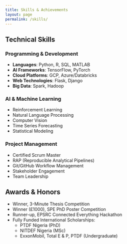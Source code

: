 ```yaml
---
title: Skills & Achievements
layout: page
permalink: /skills/
---
```


## Technical Skills

### Programming & Development
- **Languages**: Python, R, SQL, MATLAB
- **AI Frameworks**: TensorFlow, PyTorch
- **Cloud Platforms**: GCP, Azure/Databricks
- **Web Technologies**: Flask, Django
- **Big Data**: Spark, Hadoop

### AI & Machine Learning
- Reinforcement Learning
- Natural Language Processing
- Computer Vision
- Time Series Forecasting
- Statistical Modeling

### Project Management
- Certified Scrum Master
- RAP (Reproducible Analytical Pipelines)
- Git/GitHub Workflow Management
- Stakeholder Engagement
- Team Leadership

## Awards & Honors
- Winner, 3-Minute Thesis Competition
- Winner (£1000), SPE PhD Poster Competition
- Runner-up, EPSRC Connected Everything Hackathon
- Fully Funded International Scholarships:
  - PTDF Nigeria (PhD)
  - NITDEF Nigeria (MSc)
  - ExxonMobil, Total E & P, PTDF (Undergraduate)